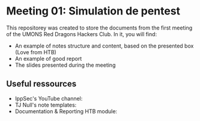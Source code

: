 # Meeting 01: Simulation de pentest

This repositorey was created to store the documents from the first meeting of the UMONS Red Dragons Hackers Club.
In it, you will find:
- An example of notes structure and content, based on the presented box (Love from HTB)
- An example of good report
- The slides presented during the meeting

## Useful ressources

- IppSec's YouTube channel:
- TJ Null's note templates:
- Documentation & Reporting HTB module:
